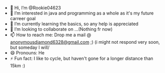 - 👋 Hi, I’m @Rookie04623
- 👀 I’m interested in java and programming as a whole as it's my future carreer goal
- 🌱 I’m currently learning the basics, so any help is appreciated
- 💞️ I’m looking to collaborate on ...(Nothing fr now)
- 📫 How to reach me: Drop me a mail @ anonymousdiamond6328@gmail.com ;) (i might not respond very soon, but someday I will/
- 😄 Pronouns: He
- ⚡ Fun fact: I like to cycle, but haven't gone for a longer distance than 15km :)

<!---
Rookie04623/Rookie04623 is a ✨ special ✨ repository because its `README.md` (this file) appears on your GitHub profile.
You can click the Preview link to take a look at your changes.
--->
